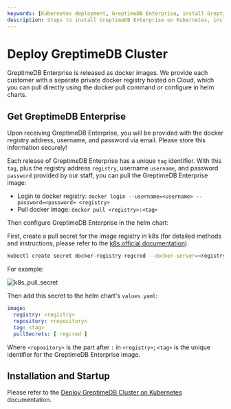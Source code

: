```yaml
---
keywords: [Kubernetes deployment, GreptimeDB Enterprise, install GreptimeDB, start GreptimeDB, private docker registry, helm chart]
description: Steps to install GreptimeDB Enterprise on Kubernetes, including obtaining images and starting GreptimeDB.
---
```


# Deploy GreptimeDB Cluster

GreptimeDB Enterprise is released as docker images.
We provide each customer with a separate private docker registry hosted on Cloud,
which you can pull directly using the docker pull command or configure in helm charts.

## Get GreptimeDB Enterprise

Upon receiving GreptimeDB Enterprise,
you will be provided with the docker registry address, username, and password via email.
Please store this information securely!

Each release of GreptimeDB Enterprise has a unique `tag` identifier.
With this `tag`, plus the registry address `registry`, username `username`, and password `password` provided by our staff,
you can pull the GreptimeDB Enterprise image:

- Login to docker registry: `docker login --username=<username> --password=<password> <registry>`
- Pull docker image: `docker pull <registry>:<tag>`

Then configure GreptimeDB Enterprise in the helm chart:

First, create a pull secret for the image registry in k8s
(for detailed methods and instructions, please refer to the [k8s official documentation](https://kubernetes.io/docs/tasks/configure-pod-container/pull-image-private-registry/)).

```bash
kubectl create secret docker-registry regcred --docker-server=<registry> --docker-username=<username> --docker-password=<password>
```

For example:

![k8s_pull_secret](/k8s-pull-secret.jpg)

Then add this secret to the helm chart's `values.yaml`:

```yaml
image:
  registry: <registry>
  repository: <repository>
  tag: <tag>
  pullSecrets: [ regcred ]
```

Where `<repository>` is the part after `:` in `<registry>`; `<tag>` is the unique identifier for the GreptimeDB Enterprise image.

## Installation and Startup

Please refer to the [Deploy GreptimeDB Cluster on Kubernetes](/user-guide/deployments-administration/deploy-on-kubernetes/deploy-greptimedb-cluster.md) documentation.
